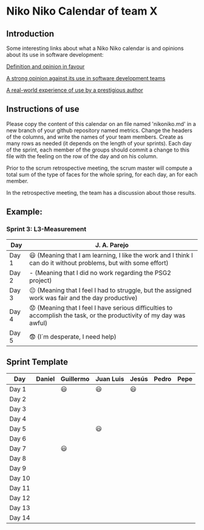 # Niko Niko Calendar of team X
## Introduction
Some interesting links about what a Niko Niko calendar is and opinions about its use in software development:

[Definition and opinion in favour](https://blog.teammood.com/2018/07/24/evaluating-your-teams-health-with-the-niko-niko-calendar.html?utm_source=google&utm_medium=cpc&utm_campaign=blog-niko-niko&utm_content=niko-niko&utm_term=niko%20niko%20calendar&gclid=Cj0KCQjwsYb0BRCOARIsAHbLPhGYfc7zpSwEDx8KE3VjlsTyy1M1F8O8lxyOPWQTpjf71RjXeD5rgWsaAmEhEALw_wcB)

[A strong opinion against its use in software development teams](https://www.tinypulse.com/blog/sk-niko-niko-calendar-workplace-morale)

[A real-world experience of use by a prestigious author](https://www.javiergarzas.com/2015/05/calendarios-niko-niko.html)
## Instructions of use
Please copy the content of this calendar on an file named 'nikoniko.md' in a new branch of your github repository named metrics.
Change the headers of the columns, and write the names of your team members.
Create as many rows as needed (it depends on the length of your sprints).
Each day of the sprint, each member of the groups should commit a change to this file with the feeling on the row of the day and on his column. 

Prior to the scrum retrospective meeting, the scrum master will compute a total sum of the type of faces for the whole spring, for each day, an for each member.

In the retrospective meeting, the team has a discussion about those results.

## Example:

### Sprint 3: L3-Measurement 

| Day           | J. A. Parejo  |
| ------------- | ------------- |
| Day 1         |    :smiley: (Meaning that I am learning, I like the work and I think I can do it without problems, but with some effort) |
| Day 2         |    - (Meaning that I did no work regarding the PSG2 project)           |
| Day 3         |    :neutral_face:  (Meaning that I feel I had to struggle, but the assigned work was fair and the day productive)          |:fearful:
| Day 4         |    :worried: (Meaning that I feel I have serious difficulties to accomplish the task, or the productivity of my day was awful)           |
| Day 5         |    :fearful:   (I´m desperate, I need help)        |


## Sprint Template

| Day           | Daniel    | Guillermo  | Juan Luis     | Jesús     | Pedro     | Pepe     |
| ------------- | ------------- | ------------  | -------------  | -------------  | -------------  | -------------  |
| Day 1         |               |        :smiley:       |   :smiley:     |    :smiley:    |                |                |
| Day 2         |               |               |                |                |                |                |
| Day 3         |               |               |                |                |                |                |
| Day 4         |               |               |                |                |                |                |
| Day 5         |               |               |   :smiley:     |                |                |                |
| Day 6         |               |               |                |                |                |                |
| Day 7         |               |        :smiley:       |                |                |                |                |
| Day 8         |               |               |                |                |                |                |
| Day 9         |               |               |                |                |                |                |
| Day 10        |               |               |                |                |                |                |
| Day 11        |               |               |                |                |                |                |
| Day 12        |               |               |                |                |                |                |
| Day 13        |               |               |                |                |                |                |
| Day 14        |               |               |                |                |                |                |
